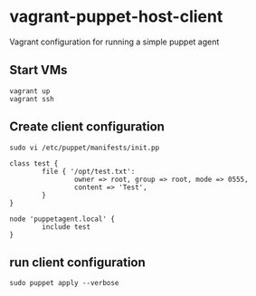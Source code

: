vagrant-puppet-host-client
==========================

Vagrant configuration for running a simple puppet agent

## Start VMs

	vagrant up
	vagrant ssh

## Create client configuration

	sudo vi /etc/puppet/manifests/init.pp

	class test {
	        file { '/opt/test.txt':
	                owner => root, group => root, mode => 0555, 
	                content => 'Test', 
	        }
	}
	
	node 'puppetagent.local' {
	        include test
	}

## run client configuration

	sudo puppet apply --verbose
